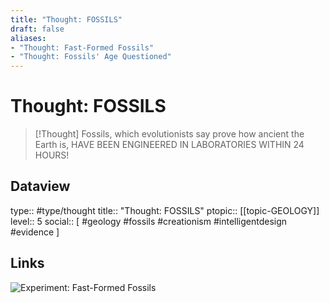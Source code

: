 ```yaml
---
title: "Thought: FOSSILS"
draft: false
aliases:
- "Thought: Fast-Formed Fossils"
- "Thought: Fossils' Age Questioned"
---
```

# Thought: FOSSILS
> [!Thought]
> Fossils, which evolutionists say prove how ancient the Earth is, HAVE BEEN ENGINEERED IN LABORATORIES WITHIN 24 HOURS!

## Dataview
type:: #type/thought
title:: "Thought: FOSSILS"
ptopic:: [[topic-GEOLOGY]]
level:: 5
social:: [ #geology #fossils #creationism #intelligentdesign #evidence ]

## Links
![Experiment: Fast-Formed Fossils](https://answersingenesis.org/fossils/how-are-fossils-formed/experiment-fast-formed-fossils/)